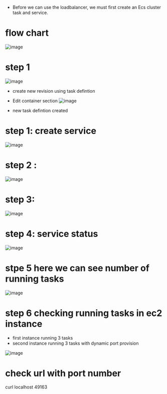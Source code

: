 * Before we can use the loadbalancer, we must first create an Ecs cluster task and service.

# flow chart

![image](https://user-images.githubusercontent.com/42309948/147048579-e3a87a9c-b0a8-4253-b73c-12139925a4a0.png)
# step 1
![image](https://user-images.githubusercontent.com/42309948/147081055-04b623b1-86be-4b24-914d-f6ad5cd3bfb4.png)

  * create new revision using task defintion
  
  * Edit container section
![image](https://user-images.githubusercontent.com/42309948/147082102-b85752b3-90fb-487e-9e61-67583a06e647.png)

  * new task defintion created

# step 1: create service

![image](https://user-images.githubusercontent.com/42309948/147083368-974e29d0-9620-48c5-8557-32ff77ecd720.png)

# step 2 :

![image](https://user-images.githubusercontent.com/42309948/147084768-265c5f8a-be92-47ce-8303-5bfff11e2467.png)

# step 3:

![image](https://user-images.githubusercontent.com/42309948/147084874-e0e3dacf-d0bf-4723-84db-99cb6a2f368f.png)

# step 4: service status

![image](https://user-images.githubusercontent.com/42309948/147085054-d51fac7a-aad9-4914-b670-7a60654e1eb0.png)


# stpe 5 here we can see number of running tasks

![image](https://user-images.githubusercontent.com/42309948/147085435-32e87f56-46ad-4b62-8e36-d08cefedd983.png)

# step 6 checking running tasks in ec2 instance
 
   * first instance running 3 tasks
   * second instance running 3 tasks with dynamic port provision

![image](https://user-images.githubusercontent.com/42309948/147085886-833e8c71-0ba2-4cdc-9f3d-53c7e9140abc.png)

# check url with port number

curl localhost 49163



  





